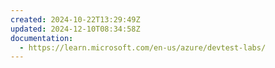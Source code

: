 ```yaml
---
created: 2024-10-22T13:29:49Z
updated: 2024-12-10T08:34:58Z
documentation:
  - https://learn.microsoft.com/en-us/azure/devtest-labs/
---
```

